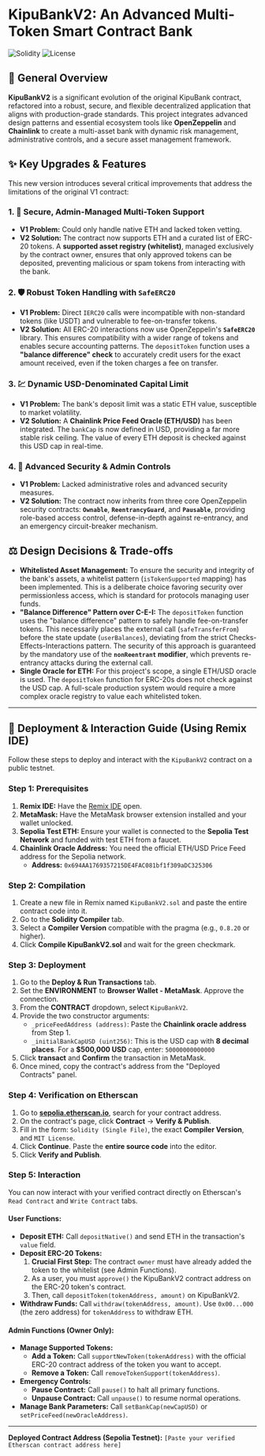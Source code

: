 # KipuBankV2: An Advanced Multi-Token Smart Contract Bank

![Solidity](https://img.shields.io/badge/Solidity-%5E0.8.30-lightgrey)
![License](https://img.shields.io/badge/License-MIT-blue.svg)

## 📜 General Overview

**KipuBankV2** is a significant evolution of the original KipuBank contract, refactored into a robust, secure, and flexible decentralized application that aligns with production-grade standards. This project integrates advanced design patterns and essential ecosystem tools like **OpenZeppelin** and **Chainlink** to create a multi-asset bank with dynamic risk management, administrative controls, and a secure asset management framework.

## ✨ Key Upgrades & Features

This new version introduces several critical improvements that address the limitations of the original V1 contract:

### 1. 🏦 Secure, Admin-Managed Multi-Token Support
*   **V1 Problem:** Could only handle native ETH and lacked token vetting.
*   **V2 Solution:** The contract now supports ETH and a curated list of ERC-20 tokens. A **supported asset registry (whitelist)**, managed exclusively by the contract owner, ensures that only approved tokens can be deposited, preventing malicious or spam tokens from interacting with the bank.

### 2. 🛡️ Robust Token Handling with `SafeERC20`
*   **V1 Problem:** Direct `IERC20` calls were incompatible with non-standard tokens (like USDT) and vulnerable to fee-on-transfer tokens.
*   **V2 Solution:** All ERC-20 interactions now use OpenZeppelin's **`SafeERC20`** library. This ensures compatibility with a wider range of tokens and enables secure accounting patterns. The `depositToken` function uses a **"balance difference" check** to accurately credit users for the exact amount received, even if the token charges a fee on transfer.

### 3. 💹 Dynamic USD-Denominated Capital Limit
*   **V1 Problem:** The bank's deposit limit was a static ETH value, susceptible to market volatility.
*   **V2 Solution:** A **Chainlink Price Feed Oracle (ETH/USD)** has been integrated. The `bankCap` is now defined in USD, providing a far more stable risk ceiling. The value of every ETH deposit is checked against this USD cap in real-time.

### 4. 🔐 Advanced Security & Admin Controls
*   **V1 Problem:** Lacked administrative roles and advanced security measures.
*   **V2 Solution:** The contract now inherits from three core OpenZeppelin security contracts: **`Ownable`**, **`ReentrancyGuard`**, and **`Pausable`**, providing role-based access control, defense-in-depth against re-entrancy, and an emergency circuit-breaker mechanism.

## ⚖️ Design Decisions & Trade-offs

*   **Whitelisted Asset Management:** To ensure the security and integrity of the bank's assets, a whitelist pattern (`isTokenSupported` mapping) has been implemented. This is a deliberate choice favoring security over permissionless access, which is standard for protocols managing user funds.
*   **"Balance Difference" Pattern over C-E-I:** The `depositToken` function uses the "balance difference" pattern to safely handle fee-on-transfer tokens. This necessarily places the external call (`safeTransferFrom`) before the state update (`userBalances`), deviating from the strict Checks-Effects-Interactions pattern. The security of this approach is guaranteed by the mandatory use of the **`nonReentrant` modifier**, which prevents re-entrancy attacks during the external call.
*   **Single Oracle for ETH:** For this project's scope, a single ETH/USD oracle is used. The `depositToken` function for ERC-20s does not check against the USD cap. A full-scale production system would require a more complex oracle registry to value each whitelisted token.

---

## 🚀 Deployment & Interaction Guide (Using Remix IDE)

Follow these steps to deploy and interact with the `KipuBankV2` contract on a public testnet.

### Step 1: Prerequisites

1.  **Remix IDE:** Have the [Remix IDE](https://remix.ethereum.org/) open.
2.  **MetaMask:** Have the MetaMask browser extension installed and your wallet unlocked.
3.  **Sepolia Test ETH:** Ensure your wallet is connected to the **Sepolia Test Network** and funded with test ETH from a faucet.
4.  **Chainlink Oracle Address:** You need the official ETH/USD Price Feed address for the Sepolia network.
    *   **Address:** `0x694AA1769357215DE4FAC081bf1f309aDC325306`

### Step 2: Compilation

1.  Create a new file in Remix named `KipuBankV2.sol` and paste the entire contract code into it.
2.  Go to the **Solidity Compiler** tab.
3.  Select a **Compiler Version** compatible with the pragma (e.g., `0.8.20` or higher).
4.  Click **Compile KipuBankV2.sol** and wait for the green checkmark.

### Step 3: Deployment

1.  Go to the **Deploy & Run Transactions** tab.
2.  Set the **ENVIRONMENT** to **Browser Wallet - MetaMask**. Approve the connection.
3.  From the **CONTRACT** dropdown, select `KipuBankV2`.
4.  Provide the two constructor arguments:
    *   `_priceFeedAddress (address)`: Paste the **Chainlink oracle address** from Step 1.
    *   `_initialBankCapUSD (uint256)`: This is the USD cap with **8 decimal places**. For a **$500,000 USD** cap, enter: `50000000000000`
5.  Click **transact** and **Confirm** the transaction in MetaMask.
6.  Once mined, copy the contract's address from the "Deployed Contracts" panel.

### Step 4: Verification on Etherscan

1.  Go to [**sepolia.etherscan.io**](https://sepolia.etherscan.io), search for your contract address.
2.  On the contract's page, click **Contract** -> **Verify & Publish**.
3.  Fill in the form: `Solidity (Single File)`, the exact **Compiler Version**, and `MIT License`.
4.  Click **Continue**. Paste the **entire source code** into the editor.
5.  Click **Verify and Publish**.

### Step 5: Interaction

You can now interact with your verified contract directly on Etherscan's `Read Contract` and `Write Contract` tabs.

#### **User Functions:**

*   **Deposit ETH:** Call `depositNative()` and send ETH in the transaction's `value` field.
*   **Deposit ERC-20 Tokens:**
    1.  **Crucial First Step:** The contract `owner` must have already added the token to the whitelist (see Admin Functions).
    2.  As a user, you must `approve()` the KipuBankV2 contract address on the ERC-20 token's contract.
    3.  Then, call `depositToken(tokenAddress, amount)` on KipuBankV2.
*   **Withdraw Funds:** Call `withdraw(tokenAddress, amount)`. Use `0x00...000` (the zero address) for `tokenAddress` to withdraw ETH.

#### **Admin Functions (Owner Only):**

*   **Manage Supported Tokens:**
    *   **Add a Token:** Call `supportNewToken(tokenAddress)` with the official ERC-20 contract address of the token you want to accept.
    *   **Remove a Token:** Call `removeTokenSupport(tokenAddress)`.
*   **Emergency Controls:**
    *   **Pause Contract:** Call `pause()` to halt all primary functions.
    *   **Unpause Contract:** Call `unpause()` to resume normal operations.
*   **Manage Bank Parameters:** Call `setBankCap(newCapUSD)` or `setPriceFeed(newOracleAddress)`.

---
**Deployed Contract Address (Sepolia Testnet):**
`[Paste your verified Etherscan contract address here]`
